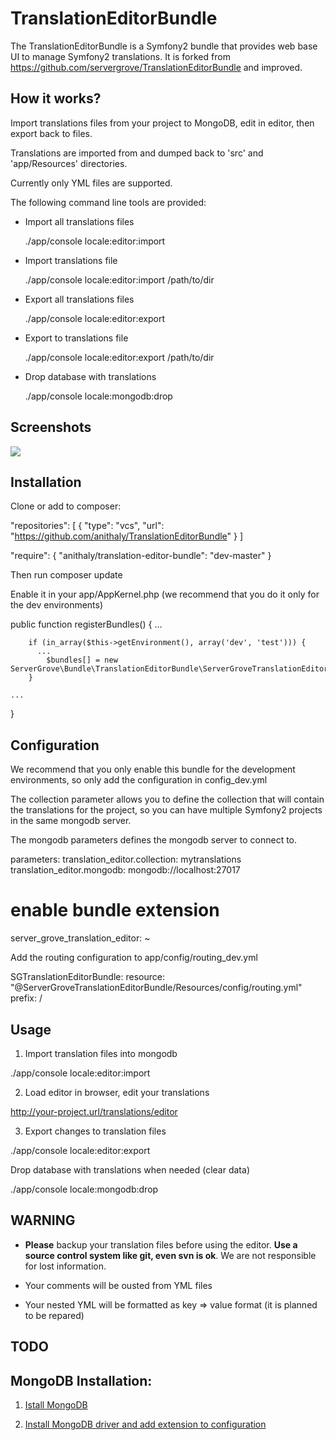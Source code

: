 # TranslationEditorBundle

The TranslationEditorBundle is a Symfony2 bundle that provides web base UI to manage Symfony2 translations. It is forked from https://github.com/servergrove/TranslationEditorBundle and improved.

## How it works?

Import translations files from your project to MongoDB, edit in editor, then export back to files.

Translations are imported from and dumped back to 'src' and 'app/Resources' directories.

Currently only YML files are supported.

The following command line tools are provided:

* Import all translations files

  ./app/console locale:editor:import

* Import translations file

  ./app/console locale:editor:import /path/to/dir

* Export all translations files

  ./app/console locale:editor:export

* Export to translations file

  ./app/console locale:editor:export /path/to/dir

* Drop database with translations

  ./app/console locale:mongodb:drop


## Screenshots

<img src="http://farm8.staticflickr.com/7158/6668570353_1b852e0e7b_b_d.jpg" />

## Installation

Clone or add to composer:

  "repositories": [
        {
            "type": "vcs",
            "url": "https://github.com/anithaly/TranslationEditorBundle"
        }
    ]

  "require": {
    "anithaly/translation-editor-bundle": "dev-master"
  }

Then run composer update

Enable it in your app/AppKernel.php (we recommend that you do it only for the dev environments)

  public function registerBundles()
  {
    ...

        if (in_array($this->getEnvironment(), array('dev', 'test'))) {
          ...
            $bundles[] = new ServerGrove\Bundle\TranslationEditorBundle\ServerGroveTranslationEditorBundle();
        }

    ...
  }

## Configuration

We recommend that you only enable this bundle for the development environments, so only add the configuration in config_dev.yml

The collection parameter allows you to define the collection that will contain the translations for the project, so you can have multiple Symfony2 projects in the same mongodb server.

The mongodb parameters defines the mongodb server to connect to.

  parameters:
    translation_editor.collection: mytranslations
    translation_editor.mongodb: mongodb://localhost:27017

  # enable bundle extension
  server_grove_translation_editor: ~

Add the routing configuration to app/config/routing_dev.yml

  SGTranslationEditorBundle:
    resource: "@ServerGroveTranslationEditorBundle/Resources/config/routing.yml"
    prefix:   /

## Usage

1. Import translation files into mongodb

  ./app/console locale:editor:import

2. Load editor in browser, edit your translations

  http://your-project.url/translations/editor

3. Export changes to translation files

  ./app/console locale:editor:export

Drop database with translations when needed (clear data)

  ./app/console locale:mongodb:drop

## WARNING

* **Please** backup your translation files before using the editor. **Use a source control system like git, even svn is ok**. We are not responsible for lost information.

* Your comments will be ousted from YML files

* Your nested YML will be formatted as key => value format (it is planned to be repared)

## TODO

## MongoDB Installation:

1. [Istall MongoDB](http://docs.mongodb.org/manual/installation/)

2. [Install MongoDB driver and add extension to configuration](http://www.php.net/manual/en/mongo.installation.php)